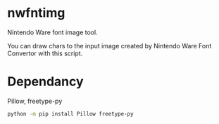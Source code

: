 # nwfntimg
Nintendo Ware font image tool.

You can draw chars to the input image created by Nintendo Ware Font Convertor with this script.

# Dependancy
Pillow, freetype-py
```bash
python -m pip install Pillow freetype-py
```